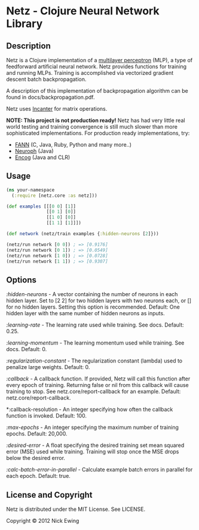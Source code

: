 Netz - Clojure Neural Network Library
=====================================

Description
-----------

Netz is a Clojure implementation of a [multilayer
perceptron](http://en.wikipedia.org/wiki/Multilayer_perceptron) (MLP), a type of
feedforward artificial neural network.  Netz provides functions for training and
running MLPs.  Training is accomplished via vectorized gradient descent
batch backpropagation.

A description of this implementation of backpropagation algorithm can be found
in docs/backpropagation.pdf.

Netz uses [Incanter](http://incanter.org/) for matrix operations.

**NOTE: This project is not production ready!**  Netz has had very little real
world testing and training convergence is still much slower than more
sophisticated implementations.  For production ready implementations, try:

* [FANN](http://leenissen.dk/fann/wp/) (C, Java, Ruby, Python and many more..)
* [Neuroph](http://neuroph.sourceforge.net/) (Java)
* [Encog](http://www.heatonresearch.com/encog) (Java and CLR)

Usage
-----

```clojure
(ns your-namespace
  (:require [netz.core :as netz]))

(def examples [[[0 0] [1]]
               [[0 1] [0]]
               [[1 0] [0]]
               [[1 1] [1]]])

(def network (netz/train examples {:hidden-neurons [2]}))

(netz/run network [0 0]) ; => [0.9176]
(netz/run network [0 1]) ; => [0.0549]
(netz/run network [1 0]) ; => [0.0728]
(netz/run network [1 1]) ; => [0.9307]
```

Options
-------

*:hidden-neurons* - A vector containing the number of neurons in each hidden
layer.  Set to [2 2] for two hidden layers with two neurons each, or [] for no
hidden layers.  Setting this option is recommended.  Default: One hidden layer
with the same number of hidden neurons as inputs.

*:learning-rate* - The learning rate used while training.  See docs.  Default:
0.25.

*:learning-momentum* - The learning momentum used while training.  See docs.
Default: 0.

*:regularization-constant* - The regularization constant (lambda) used to
penalize large weights.  Default: 0.

*:callback* - A callback function.  If provided, Netz will call this function
after every epoch of training.  Returning false or nil from this callback will
cause training to stop.  See netz.core/report-callback for an example. Default:
netz.core/report-callback.

*:callback-resolution - An integer specifying how often the callback function is
invoked.  Default: 100.

*:max-epochs* - An integer specifying the maximum number of training epochs.
Default: 20,000.

*:desired-error* - A float specifying the desired training set mean squared
error (MSE) used while training.  Training will stop once the MSE drops below
the desired error.

*:calc-batch-error-in-parallel* - Calculate example batch errors in parallel for
each epoch.  Default: true.

License and Copyright
---------------------

Netz is distributed under the MIT License.  See LICENSE.

Copyright © 2012 Nick Ewing
